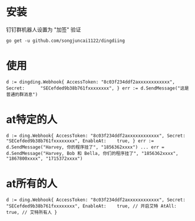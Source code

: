 # 安装
钉钉群机器人设置为 "加签" 验证

`go get -u github.com/songjuncai1122/dingdiing`

# 使用
`
d := dingding.Webhook{
AccessToken: "8c03f234ddf2axxxxxxxxxxxx",
Secret:      "SECefded9b38b761fxxxxxxxx",
}
err := d.SendMessage("这是普通的群消息")
`
# at特定的人
`
d := ding.Webhook{
AccessToken: "8c03f234ddf2axxxxxxxxxxxx",
Secret:      "SECefded9b38b761fxxxxxxxx",
EnableAt:    true,
}
err := d.SendMessage("Harvey, 你的程序挂了", "1856362xxxx")
...
err = d.SendMessage("Harvey, Bob 和 Bella, 你们的程序挂了", "1856362xxxx", "1867800xxxx", "1715372xxxx")
`
# at所有的人
`
d := ding.Webhook{
AccessToken: "8c03f234ddf2axxxxxxxxxxxx",
Secret:      "SECefded9b38b761fxxxxxxxx",
EnableAt:    true, // 开启艾特
AtAll:       true, // 艾特所有人
}
`
